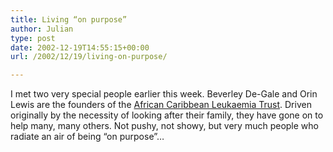 ```yaml
---
title: Living “on purpose”
author: Julian
type: post
date: 2002-12-19T14:55:15+00:00
url: /2002/12/19/living-on-purpose/

---
```

I met two very special people earlier this week. Beverley De-Gale and Orin Lewis are the founders of the [African Caribbean Leukaemia Trust][1]. Driven originally by the necessity of looking after their family, they have gone on to help many, many others. Not pushy, not showy, but very much people who radiate an air of being &#8220;on purpose&#8221;&#8230;

 [1]: https://www.cursitor.com/aclt/ "African Caribbean Leukaemia Trust - Home Page"